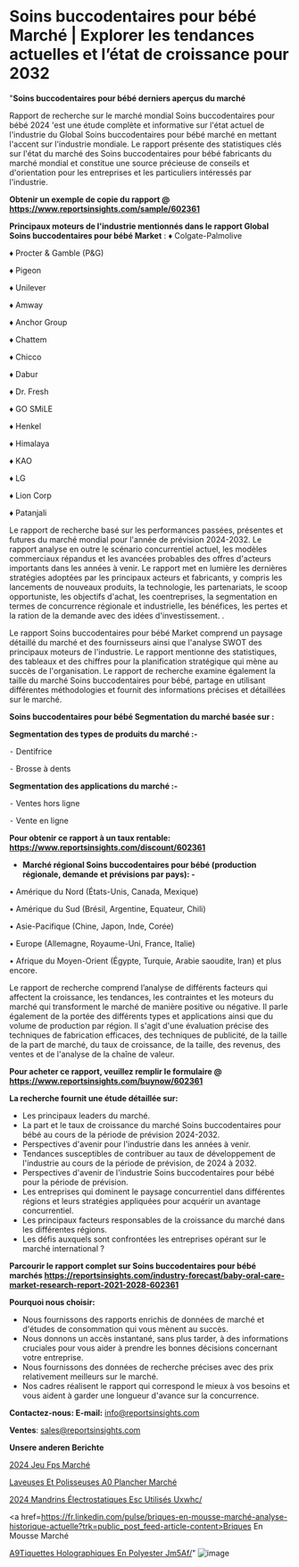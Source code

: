 # Soins buccodentaires pour bébé Marché | Explorer les tendances actuelles et l’état de croissance pour 2032

"<strong>Soins buccodentaires pour bébé derniers aperçus du marché</strong>

Rapport de recherche sur le marché mondial Soins buccodentaires pour bébé 2024 'est une étude complète et informative sur l'état actuel de l'industrie du Global Soins buccodentaires pour bébé marché en mettant l'accent sur l'industrie mondiale. Le rapport présente des statistiques clés sur l'état du marché des Soins buccodentaires pour bébé fabricants du marché mondial et constitue une source précieuse de conseils et d'orientation pour les entreprises et les particuliers intéressés par l'industrie.

<strong>Obtenir un exemple de copie du rapport @ <a href=https://www.reportsinsights.com/sample/602361>https://www.reportsinsights.com/sample/602361</a></strong>

<strong>Principaux moteurs de l'industrie mentionnés dans le rapport Global Soins buccodentaires pour bébé Market</strong> :
♦ Colgate-Palmolive

♦ Procter & Gamble (P&G)

♦ Pigeon

♦ Unilever

♦ Amway

♦ Anchor Group

♦ Chattem

♦ Chicco

♦ Dabur

♦ Dr. Fresh

♦ GO SMiLE

♦ Henkel

♦ Himalaya

♦ KAO

♦ LG

♦ Lion Corp

♦ Patanjali

Le rapport de recherche basé sur les performances passées, présentes et futures du marché mondial pour l'année de prévision 2024-2032. Le rapport analyse en outre le scénario concurrentiel actuel, les modèles commerciaux répandus et les avancées probables des offres d'acteurs importants dans les années à venir. Le rapport met en lumière les dernières stratégies adoptées par les principaux acteurs et fabricants, y compris les lancements de nouveaux produits, la technologie, les partenariats, le scoop opportuniste, les objectifs d'achat, les coentreprises, la segmentation en termes de concurrence régionale et industrielle, les bénéfices, les pertes et la ration de la demande avec des idées d'investissement. .

Le rapport Soins buccodentaires pour bébé Market comprend un paysage détaillé du marché et des fournisseurs ainsi que l'analyse SWOT des principaux moteurs de l'industrie. Le rapport mentionne des statistiques, des tableaux et des chiffres pour la planification stratégique qui mène au succès de l'organisation. Le rapport de recherche examine également la taille du marché Soins buccodentaires pour bébé, partage en utilisant différentes méthodologies et fournit des informations précises et détaillées sur le marché.

<strong>Soins buccodentaires pour bébé Segmentation du marché basée sur :</strong>

<strong>Segmentation des types de produits du marché :-</strong>

⁃ Dentifrice

⁃ Brosse à dents

<strong>Segmentation des applications du marché :-</strong>

⁃ Ventes hors ligne

⁃ Vente en ligne

<strong>Pour obtenir ce rapport à un taux rentable: <a href=https://www.reportsinsights.com/discount/602361>https://www.reportsinsights.com/discount/602361</a></strong>
<ul>
  <li><strong>Marché régional Soins buccodentaires pour bébé (production régionale, demande et prévisions par pays): -</strong></li>
</ul>
• Amérique du Nord (États-Unis, Canada, Mexique)

• Amérique du Sud (Brésil, Argentine, Equateur, Chili)

• Asie-Pacifique (Chine, Japon, Inde, Corée)

• Europe (Allemagne, Royaume-Uni, France, Italie)

• Afrique du Moyen-Orient (Égypte, Turquie, Arabie saoudite, Iran) et plus encore.

Le rapport de recherche comprend l’analyse de différents facteurs qui affectent la croissance, les tendances, les contraintes et les moteurs du marché qui transforment le marché de manière positive ou négative. Il parle également de la portée des différents types et applications ainsi que du volume de production par région. Il s'agit d'une évaluation précise des techniques de fabrication efficaces, des techniques de publicité, de la taille de la part de marché, du taux de croissance, de la taille, des revenus, des ventes et de l'analyse de la chaîne de valeur.

<strong>Pour acheter ce rapport, veuillez remplir le formulaire @   <a href=https://www.reportsinsights.com/buynow/602361>https://www.reportsinsights.com/buynow/602361</a></strong>

<strong>La recherche fournit une étude détaillée sur:</strong>
<ul>
  <li>Les principaux leaders du marché.</li>
  <li>La part et le taux de croissance du marché Soins buccodentaires pour bébé au cours de la période de prévision 2024-2032.</li>
  <li>Perspectives d'avenir pour l'industrie dans les années à venir.</li>
  <li>Tendances susceptibles de contribuer au taux de développement de l'industrie au cours de la période de prévision, de 2024 à 2032.</li>
  <li>Perspectives d'avenir de l'industrie Soins buccodentaires pour bébé pour la période de prévision.</li>
  <li>Les entreprises qui dominent le paysage concurrentiel dans différentes régions et leurs stratégies appliquées pour acquérir un avantage concurrentiel.</li>
  <li>Les principaux facteurs responsables de la croissance du marché dans les différentes régions.</li>
  <li>Les défis auxquels sont confrontées les entreprises opérant sur le marché international ?</li>
</ul>

<strong>Parcourir le rapport complet sur Soins buccodentaires pour bébé marchés <a href=https://reportsinsights.com/industry-forecast/baby-oral-care-market-research-report-2021-2028-602361>https://reportsinsights.com/industry-forecast/baby-oral-care-market-research-report-2021-2028-602361</a></strong>

<strong>Pourquoi nous choisir:</strong>
<ul>
  <li>Nous fournissons des rapports enrichis de données de marché et d'études de consommation qui vous mènent au succès.</li>
  <li>Nous donnons un accès instantané, sans plus tarder, à des informations cruciales pour vous aider à prendre les bonnes décisions concernant votre entreprise.</li>
  <li>Nous fournissons des données de recherche précises avec des prix relativement meilleurs sur le marché.</li>
  <li>Nos cadres réalisent le rapport qui correspond le mieux à vos besoins et vous aident à garder une longueur d'avance sur la concurrence.</li>
</ul>
<strong>Contactez-nous:
</strong><strong>E-mail:</strong> <a href=mailto:info@reportsinsights.com>info@reportsinsights.com</a>

<strong>Ventes</strong>: <a href=mailto:sales@reportsinsights.com>sales@reportsinsights.com</a>

<strong>Unsere anderen Berichte</strong>

<a href=https://www.linkedin.com/pulse/2024-jeu-fps-march%C3%A9-analyse-historique-actuelle-acvvc/>2024 Jeu Fps Marché</a>

<a href=https://www.linkedin.com/pulse/laveuses-et-polisseuses-%C3%A0-plancher-march%C3%A9-oolac/>Laveuses Et Polisseuses A0 Plancher Marché</a>

<a href=https://www.linkedin.com/pulse/2024-mandrins-électrostatiques-esc-utilisés-uxwhc/>2024 Mandrins Électrostatiques Esc Utilisés Uxwhc/</a>

<a href=https://fr.linkedin.com/pulse/briques-en-mousse-marché-analyse-historique-actuelle?trk=public_post_feed-article-content>Briques En Mousse Marché</a>

<a href=https://www.linkedin.com/pulse/%C3%A9tiquettes-holographiques-en-polyester-jm5af/>A9Tiquettes Holographiques En Polyester Jm5Af/</a>"
![image](https://github.com/daminid12/RItrends/assets/158430485/14e8f2ae-add0-43b6-af80-bbb0d86aa162)
